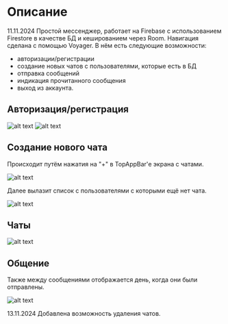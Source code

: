 # Описание
11.11.2024
Простой мессенджер, работает на Firebase с использованием Firestore в качестве БД и кешированием через Room. Навигация сделана с помощью Voyager. В нём есть следующие возможности: 
- авторизации/регистрации
- создание новых чатов с пользователями, которые есть в БД
- отправка сообщений
- индикация прочитанного сообщения
- выход из аккаунта.
## Авторизация/регистрация

![alt text](https://github.com/NyakShoot1/Messenger/blob/master/screenshots/1.png)
![alt text](https://github.com/NyakShoot1/Messenger/blob/master/screenshots/2.png)

## Создание нового чата

Происходит путём нажатия на "+" в TopAppBar'е экрана с чатами.

![alt text](https://github.com/NyakShoot1/Messenger/blob/master/screenshots/3.png)

Далее вылазит список с пользователями с которыми ещё нет чата.

![alt text](https://github.com/NyakShoot1/Messenger/blob/master/screenshots/4.png)

## Чаты

![alt text](https://github.com/NyakShoot1/Messenger/blob/master/screenshots/7.png)

## Общение

Также между сообщениями отображается день, когда они были отправлены.

![alt text](https://github.com/NyakShoot1/Messenger/blob/master/screenshots/6.png)

13.11.2024
Добавлена возможность удаления чатов.
